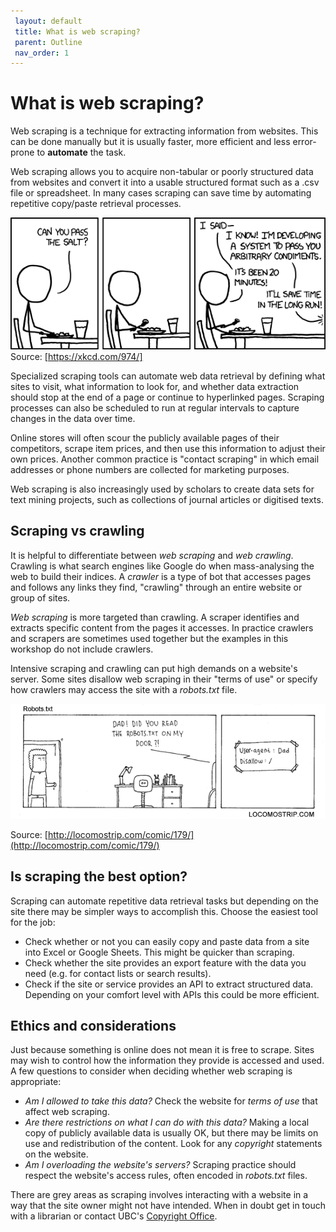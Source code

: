 ```yaml
---
 layout: default
 title: What is web scraping?
 parent: Outline
 nav_order: 1
---
```

# What is web scraping?

Web scraping is a technique for extracting information from websites. This can be done manually
but it is usually faster, more efficient and less error-prone to **automate** the task.

Web scraping allows you to acquire non-tabular or poorly structured data from websites and convert it
into a usable structured format such as a .csv file or spreadsheet. In many cases scraping can save time by automating repetitive copy/paste retrieval processes.

![The promise of automation](media/the_general_problem.png)
Source: [https://xkcd.com/974/]

Specialized scraping tools can automate web data retrieval by defining what sites to visit, what information to look for, and whether data extraction should stop at the end of a page or continue to hyperlinked pages. Scraping processes can also be scheduled to run at regular intervals to capture changes in the data over time.

Online stores will often scour the publicly available pages of their competitors,
scrape item prices, and then use this information to adjust their own prices. Another common
practice is "contact scraping" in which email
addresses or phone numbers are collected for marketing purposes.

Web scraping is also increasingly used by scholars to create data sets for
text mining projects, such as collections of journal articles or digitised texts.


## Scraping vs crawling
It is helpful to differentiate between *web scraping* and *web crawling*.  Crawling is what search engines like Google do when mass-analysing the web to build their indices. A *crawler* is a type of bot that accesses pages and follows any links they find, "crawling" through an entire website or group of sites.

*Web scraping* is more targeted than crawling. A scraper identifies and extracts specific content from the pages it accesses. In practice crawlers and scrapers are sometimes used together but the examples in this workshop do not include crawlers.

Intensive scraping and crawling can put high demands on a website's server. Some sites disallow web scraping in their "terms of use" or specify how crawlers may access the site with a *robots.txt* file.

![robots.txt comic](media/robotstxt.png)<br/>

Source: [http://locomostrip.com/comic/179/](http://locomostrip.com/comic/179/)


## Is scraping the best option?

Scraping can automate repetitive data retrieval tasks but depending on the site there may be simpler ways to accomplish this. Choose the easiest tool for the job:

- Check whether or not you can easily copy and paste data from a site into Excel or Google Sheets. This might be quicker than scraping.
- Check whether the site provides an export feature with the data you need (e.g. for contact lists or search results).
- Check if the site or service provides an API to extract structured data. Depending on your comfort level with APIs this could be more efficient.


## Ethics and considerations

Just because something is online does not mean it is free to scrape. Sites may wish to control how the information they provide is accessed and used. A few questions to consider when deciding whether web scraping is appropriate:

- *Am I allowed to take this data?* Check the website for *terms of use* that affect web scraping.
- *Are there restrictions on what I can do with this data?* Making a local copy of publicly available data is usually OK, but there may be limits on use and redistribution of the content. Look for any *copyright* statements on the website.
- *Am I overloading the website's servers?* Scraping practice should respect the website's access rules, often encoded in *robots.txt* files.

There are grey areas as scraping involves interacting with a website in a way that the site owner might not have intended. When in doubt get in touch with a librarian or contact UBC's [Copyright Office](https://copyright.ubc.ca/support/contact-us/).

